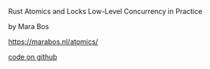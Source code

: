 Rust Atomics and Locks
Low-Level Concurrency in Practice

by Mara Bos

https://marabos.nl/atomics/

[code on github](https://github.com/m-ou-se/rust-atomics-and-locks)

